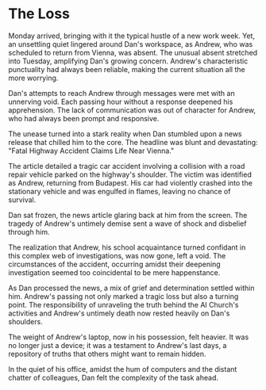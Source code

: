 # The Loss

Monday arrived, bringing with it the typical hustle of a new work week. Yet, an unsettling quiet lingered around Dan's workspace, as Andrew, who was scheduled to return from Vienna, was absent. The unusual absent stretched into Tuesday, amplifying Dan's growing concern. Andrew's characteristic punctuality had always been reliable, making the current situation all the more worrying.

Dan's attempts to reach Andrew through messages were met with an unnerving void. Each passing hour without a response deepened his apprehension. The lack of communication was out of character for Andrew, who had always been prompt and responsive.

The unease turned into a stark reality when Dan stumbled upon a news release that chilled him to the core. The headline was blunt and devastating: "Fatal Highway Accident Claims Life Near Vienna."

The article detailed a tragic car accident involving a collision with a road repair vehicle parked on the highway's shoulder. The victim was identified as Andrew, returning from Budapest. His car had violently crashed into the stationary vehicle and was engulfed in flames, leaving no chance of survival.

Dan sat frozen, the news article glaring back at him from the screen. The tragedy of Andrew's untimely demise sent a wave of shock and disbelief through him.

The realization that Andrew, his school acquaintance turned confidant in this complex web of investigations, was now gone, left a void. The circumstances of the accident, occurring amidst their deepening investigation seemed too coincidental to be mere happenstance.

As Dan processed the news, a mix of grief and determination settled within him. Andrew's passing not only marked a tragic loss but also a turning point. The responsibility of unraveling the truth behind the AI Church's activities and Andrew's untimely death now rested heavily on Dan's shoulders.

The weight of Andrew's laptop, now in his possession, felt heavier. It was no longer just a device; it was a testament to Andrew's last days, a repository of truths that others might want to remain hidden.

In the quiet of his office, amidst the hum of computers and the distant chatter of colleagues, Dan felt the complexity of the task ahead. 
